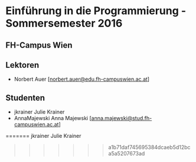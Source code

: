 # Einführung in die Programmierung - Sommersemester 2016
## FH-Campus Wien 

## Lektoren
+ Norbert Auer [norbert.auer@edu.fh-campuswien.ac.at]

## Studenten
+ jkrainer Julie Krainer
+ AnnaMajewski Anna Majewski [anna.majewski@stud.fh-campuswien.ac.at]

=======
jkrainer Julie Krainer
>>>>>>> a1b71daf745695384dcaeb5d12bca5a5207673ad
